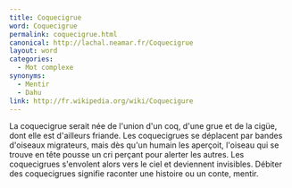 ```yaml
---
title: Coquecigrue
word: Coquecigrue
permalink: coquecigrue.html
canonical: http://lachal.neamar.fr/Coquecigrue
layout: word
categories:
  - Mot complexe
synonyms:
  - Mentir
  - Dahu
link: http://fr.wikipedia.org/wiki/Coquecigure
---
```


La coquecigrue serait née de l'union d'un coq, d'une grue et de la cigüe, dont elle est d'ailleurs friande. Les coquecigrues se déplacent par bandes d'oiseaux migrateurs, mais dès qu'un humain les aperçoit, l'oiseau qui se trouve en tête pousse un cri perçant pour alerter les autres. Les coquecigrues s'envolent alors vers le ciel et deviennent invisibles.
Débiter des coquecigrues signifie raconter une histoire ou un conte, mentir.


